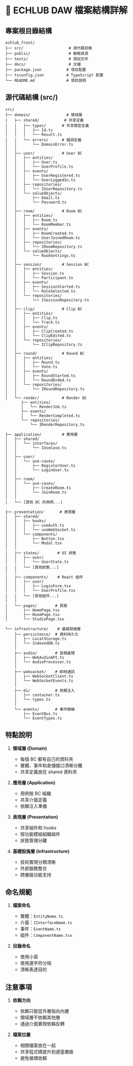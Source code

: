 # 📁 ECHLUB DAW 檔案結構詳解

## 專案根目錄結構

```
echlub_front/
├── src/                    # 源代碼目錄
├── public/                 # 靜態資源
├── tests/                  # 測試文件
├── docs/                   # 文檔
├── package.json           # 項目配置
├── tsconfig.json          # TypeScript 配置
└── README.md              # 項目說明
```

## 源代碼結構 (src/)

```
src/
├── domain/                # 領域層
│   ├── shared/           # 共享定義
│   │   ├── types/       # 共享類型定義
│   │   │   ├── Id.ts
│   │   │   └── Result.ts
│   │   └── errors/      # 錯誤定義
│   │       └── DomainError.ts
│   │
│   ├── user/            # User BC
│   │   ├── entities/
│   │   │   ├── User.ts
│   │   │   └── UserProfile.ts
│   │   ├── events/
│   │   │   ├── UserRegistered.ts
│   │   │   └── UserLoggedIn.ts
│   │   ├── repositories/
│   │   │   └── IUserRepository.ts
│   │   └── valueObjects/
│   │       ├── Email.ts
│   │       └── Password.ts
│   │
│   ├── room/            # Room BC
│   │   ├── entities/
│   │   │   ├── Room.ts
│   │   │   └── RoomMember.ts
│   │   ├── events/
│   │   │   ├── RoomCreated.ts
│   │   │   └── UserJoinedRoom.ts
│   │   ├── repositories/
│   │   │   └── IRoomRepository.ts
│   │   └── valueObjects/
│   │       └── RoomSettings.ts
│   │
│   ├── session/         # Session BC
│   │   ├── entities/
│   │   │   ├── Session.ts
│   │   │   └── Participant.ts
│   │   ├── events/
│   │   │   ├── SessionStarted.ts
│   │   │   └── RoleSelected.ts
│   │   └── repositories/
│   │       └── ISessionRepository.ts
│   │
│   ├── clip/            # Clip BC
│   │   ├── entities/
│   │   │   ├── Clip.ts
│   │   │   └── Track.ts
│   │   ├── events/
│   │   │   ├── ClipCreated.ts
│   │   │   └── ClipEdited.ts
│   │   └── repositories/
│   │       └── IClipRepository.ts
│   │
│   ├── round/           # Round BC
│   │   ├── entities/
│   │   │   ├── Round.ts
│   │   │   └── Vote.ts
│   │   ├── events/
│   │   │   ├── RoundStarted.ts
│   │   │   └── RoundEnded.ts
│   │   └── repositories/
│   │       └── IRoundRepository.ts
│   │
│   └── render/          # Render BC
       ├── entities/
       │   └── RenderJob.ts
       ├── events/
       │   └── RenderCompleted.ts
       └── repositories/
           └── IRenderRepository.ts

├── application/         # 應用層
│   ├── shared/
│   │   └── interfaces/
│   │       └── IUseCase.ts
│   │
│   ├── user/
│   │   └── use-cases/
│   │       ├── RegisterUser.ts
│   │       └── LoginUser.ts
│   │
│   ├── room/
│   │   └── use-cases/
│   │       ├── CreateRoom.ts
│   │       └── JoinRoom.ts
│   │
│   └── [其他 BC 的用例...]

├── presentation/       # 表現層
│   ├── shared/
│   │   ├── hooks/
│   │   │   ├── useAuth.ts
│   │   │   └── useWebSocket.ts
│   │   └── components/
│   │       ├── Button.tsx
│   │       └── Modal.tsx
│   │
│   ├── states/        # UI 狀態
│   │   ├── user/
│   │   │   └── UserState.ts
│   │   └── [其他狀態...]
│   │
│   ├── components/    # React 組件
│   │   ├── user/
│   │   │   ├── LoginForm.tsx
│   │   │   └── UserProfile.tsx
│   │   └── [其他組件...]
│   │
│   └── pages/        # 頁面
│       ├── HomePage.tsx
│       ├── RoomPage.tsx
│       └── StudioPage.tsx

└── infrastructure/    # 基礎設施層
    ├── persistence/  # 資料持久化
    │   ├── LocalStorage.ts
    │   └── IndexedDB.ts
    │
    ├── audio/        # 音頻處理
    │   ├── WebAudioAPI.ts
    │   └── AudioProcessor.ts
    │
    ├── websocket/    # 即時通訊
    │   ├── WebSocketClient.ts
    │   └── WebSocketEvents.ts
    │
    ├── di/           # 依賴注入
    │   ├── container.ts
    │   └── types.ts
    │
    └── events/       # 事件總線
        ├── EventBus.ts
        └── EventTypes.ts
```

## 特點說明

1. **領域層 (Domain)**
   - 每個 BC 都有自己的資料夾
   - 實體、事件和倉儲接口清晰分離
   - 共享定義放在 shared 資料夾

2. **應用層 (Application)**
   - 用例按 BC 組織
   - 共享介面定義
   - 依賴注入準備

3. **表現層 (Presentation)**
   - 共享組件和 hooks
   - 按功能模組組織組件
   - 狀態管理分離

4. **基礎設施層 (Infrastructure)**
   - 技術實現分類清晰
   - 外部服務整合
   - 跨層級功能支持

## 命名規範

1. **檔案命名**
   - 實體：`EntityName.ts`
   - 介面：`IInterfaceName.ts`
   - 事件：`EventName.ts`
   - 組件：`ComponentName.tsx`

2. **目錄命名**
   - 使用小寫
   - 使用連字符分隔
   - 清晰表達目的

## 注意事項

1. **依賴方向**
   - 依賴只能從外層指向內層
   - 領域層不依賴其他層
   - 通過介面實現依賴反轉

2. **檔案位置**
   - 相關檔案放在一起
   - 共享程式碼提升到適當層級
   - 避免循環依賴 